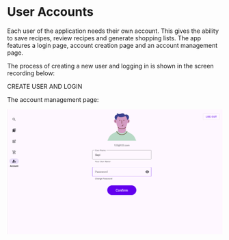 # User Accounts

Each user of the application needs their own account. This gives the ability to save recipes, review recipes and generate shopping lists. The app features a login page, account creation page and an account management page.

The process of creating a new user and logging in is shown in the screen recording below:

CREATE USER AND LOGIN

The account management page:

![Account Management Page](account_management.png)